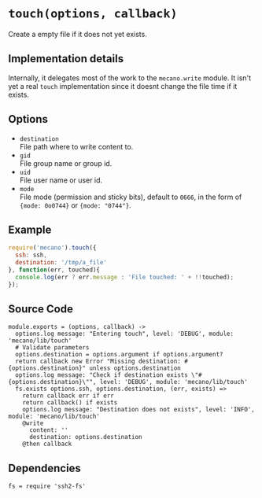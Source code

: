 
# `touch(options, callback)`

Create a empty file if it does not yet exists.

## Implementation details

Internally, it delegates most of the work to the `mecano.write` module. It isn't
yet a real `touch` implementation since it doesnt change the file time if it
exists.

## Options

*   `destination`   
    File path where to write content to.   
*   `gid`   
    File group name or group id.   
*   `uid`   
    File user name or user id.   
*   `mode`   
    File mode (permission and sticky bits), default to `0666`, in the form of
    `{mode: 0o0744}` or `{mode: "0744"}`.   


## Example

```js
require('mecano').touch({
  ssh: ssh,
  destination: '/tmp/a_file'
}, function(err, touched){
  console.log(err ? err.message : 'File touched: ' + !!touched);
});
```

## Source Code

    module.exports = (options, callback) ->
      options.log message: "Entering touch", level: 'DEBUG', module: 'mecano/lib/touch'
      # Validate parameters
      options.destination = options.argument if options.argument?
      return callback new Error "Missing destination: #{options.destination}" unless options.destination
      options.log message: "Check if destination exists \"#{options.destination}\"", level: 'DEBUG', module: 'mecano/lib/touch'
      fs.exists options.ssh, options.destination, (err, exists) =>
        return callback err if err
        return callback() if exists
        options.log message: "Destination does not exists", level: 'INFO', module: 'mecano/lib/touch'
        @write
          content: ''
          destination: options.destination
        @then callback

## Dependencies

    fs = require 'ssh2-fs'
